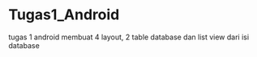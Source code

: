 # Tugas1_Android
tugas 1 android membuat 4 layout, 2 table database dan list view dari isi database
